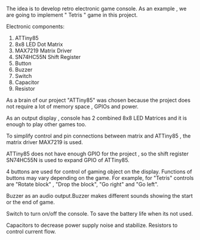 The idea is to develop retro electronic game console. As an example , we are going to implement " Tetris " game in this project. 

Electronic components: 

1) ATTiny85
2) 8x8 LED Dot Matrix
3) MAX7219 Matrix Driver
4) SN74HC55N Shift Register
5) Button
6) Buzzer
7) Switch
8) Capacitor
9) Resistor

As a brain of our project "ATTiny85" was chosen because the project does not require a lot of memory space , GPIOs and power.

As an output display , console has 2 combined 8x8 LED Matrices and it is enough to play other games too.

To simplify control and pin connections between matrix and ATTiny85 , the matrix driver MAX7219 is used.

ATTiny85 does not have enough GPIO for the project , so the shift register SN74HC55N is used to expand GPIO of ATTiny85.

4 buttons are used for control of gaming object on the display. Functions of buttons may vary depending on the game. For example, for "Tetris" controls are "Rotate block" , "Drop the block", "Go right" and "Go left".

Buzzer as an audio output.Buzzer makes different sounds showing the start or the end of game.

Switch to turn on/off the console. To save the battery life when its not used.

Capacitors to decrease power supply noise and stabilize. Resistors to control current flow.
